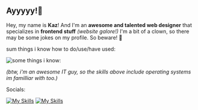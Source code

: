 ## Ayyyyy!👋 

Hey, my name is **Kaz**! And I'm an **awesome and talented web designer** that specializes in **frontend stuff** *(website galore!)*
I'm a bit of a clown, so there may be some jokes on my profile. So beware! 🤡

sum things i know how to do/use/have used:

![some things i know:](https://skillicons.dev/icons?i=js,html,css,nodejs,bootstrap,github,linux,windows,c,python)

*(btw, i'm an awesome IT guy, so the skills above include operating systems im familliar with too.)*

Socials:

[![My Skills](https://skillicons.dev/icons?i=discord&perline=3)](https://discord.gg/k7f7NdAw)
[![My Skills](https://skillicons.dev/icons?i=youtube&perline=3)](https://youtube.com/@alexbolte_)
